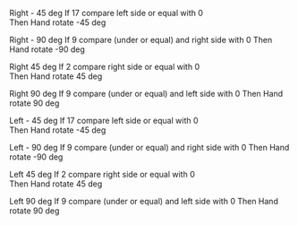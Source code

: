 Right - 45 deg
    If 17 compare left side or equal with 0  
    Then Hand rotate -45 deg

Right - 90 deg
    If 9 compare (under or equal) and right side with 0 
    Then Hand rotate -90 deg

Right 45 deg
    If 2 compare right side or equal with 0  
    Then Hand rotate 45 deg

Right 90 deg
    If 9 compare (under or equal) and left side with 0 
    Then Hand rotate 90 deg

Left - 45 deg
    If 17 compare left side or equal with 0  
    Then Hand rotate -45 deg

Left - 90 deg
    If 9 compare (under or equal) and right side with 0 
    Then Hand rotate -90 deg

Left 45 deg
    If 2 compare right side or equal with 0  
    Then Hand rotate 45 deg

Left 90 deg
    If 9 compare (under or equal) and left side with 0 
    Then Hand rotate 90 deg
